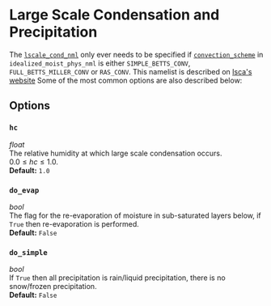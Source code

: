 # Large Scale Condensation and Precipitation
The [`lscale_cond_nml`](https://github.com/ExeClim/Isca/blob/master/src/atmos_param/lscale_cond/lscale_cond.F90) 
only ever needs to be specified if 
[`convection_scheme`](idealized_moist_physics.md#convection_scheme) in 
`idealized_moist_phys_nml` is either `SIMPLE_BETTS_CONV`, `FULL_BETTS_MILLER_CONV` or `RAS_CONV`.
This namelist is described on [Isca's website](https://execlim.github.io/Isca/modules/lscale_cond.html)
Some of the most common options are also described below:

## Options
### `hc`
*float*</br> The relative humidity at which large scale condensation occurs. </br>
$0.0 \leq hc \leq 1.0$.</br>
**Default:** `1.0`

### `do_evap`
*bool*</br> 
The flag for the re-evaporation of moisture in sub-saturated layers below, 
if `True` then re-evaporation is performed. </br>
**Default:** `False`

### `do_simple`
*bool*</br> 
If `True` then all precipitation is rain/liquid precipitation, there is no snow/frozen precipitation. </br>
**Default:** `False`
